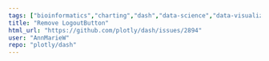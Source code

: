 ```yaml
---
tags: ["bioinformatics","charting","dash","data-science","data-visualization","finance","flask","gui-framework","julia","jupyter","modeling","plotly","plotly-dash","productivity","python","r","react","rstats","technical-computing","web-app"]
title: "Remove LogoutButton"
html_url: "https://github.com/plotly/dash/issues/2894"
user: "AnnMarieW"
repo: "plotly/dash"
---
```



